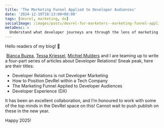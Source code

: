 ```yaml
---
title: 'The Marketing Funnel Applied to Developer Audiences'
date: '2024-12-19T18:13:00+08:00'
tags: [devrel, marketing, dx]
socialImage: /images/posts/devrel-for-marketers--marketing-funnel-applied-developer-audiences--banner.jpeg
metaDesc: >
  Understand what developer journeys are through the lens of marketing funnels, and learn how to design effective ones.
---
```


Hello readers of my blog! 👋

 [Bianca Buzea](https://biancabuzea.com/about/), [Tessa Kriessel](https://www.tessakriesel.com/), [Michiel Mulders](https://de.linkedin.com/in/michielmulders) and I are teaming up to write a four-part series of articles about Developer Relations! Sneak peak, here are their titles:

- Developer Relations is not Developer Marketing
- How to Position DevRel within a Tech Company
- The Marketing Funnel Applied to Developer Audiences
- Developer Experience (DX)

It has been an excellent collaboration, and I’m honoured to work with some of the top minds in the DevRel space on this! Cannot wait to push publish on these in the new year.

Happy 2025!
